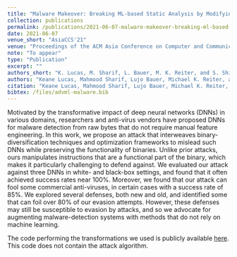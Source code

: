 ```yaml
---
title: "Malware Makeover: Breaking ML-based Static Analysis by Modifying Executable Bytes"
collection: publications
permalink: /publications/2021-06-07-malware-makeover-breaking-ml-based-static-analysis-by-modifying-executable-bytes
date: 2021-06-07
venue_short: "AsiaCCS'21"
venue: "Proceedings of the ACM Asia Conference on Computer and Communications Security"
note: "To appear"
type: "Publication"
excerpt: ""
authors_short: "K. Lucas, M. Sharif, L. Bauer, M. K. Reiter, and S. Shintre"
authors: "Keane Lucas, Mahmood Sharif, Lujo Bauer, Michael K. Reiter, and Saurabh Shintre"
citation: "Keane Lucas, Mahmood Sharif, Lujo Bauer, Michael K. Reiter, Saurabh Shintre. Malware Makeover: Breaking ML-based Static Analysis by Modifying Executable Bytes. In Proc. AsiaCCS'21."
bibtex: /files/advml-malware.bib
---
```

Motivated by the transformative impact of deep neural networks (DNNs) in various domains, researchers and anti-virus vendors have proposed DNNs for malware detection from raw bytes that do not require manual feature engineering. In this work, we propose an attack that interweaves binary-diversification techniques and optimization frameworks to mislead such DNNs while preserving the functionality of binaries. Unlike prior attacks, ours manipulates instructions that are a functional part of the binary, which makes it particularly challenging to defend against. We evaluated our attack against three DNNs in white- and black-box settings, and found that it often achieved success rates near 100%. Moreover, we found that our attack can fool some commercial anti-viruses, in certain cases with a success rate of 85%. We explored several defenses, both new and old, and identified some that can foil over 80% of our evasion attempts. However, these defenses may still be susceptible to evasion by attacks, and so we advocate for augmenting malware-detection systems with methods that do not rely on machine learning.

The code performing the transformations we used is publicly available [here](https://github.com/pwwl/enhanced-binary-diversification). This code does not contain the attack algorithm.
